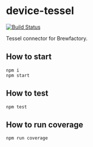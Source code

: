 # device-tessel

[![Build Status](https://travis-ci.org/brewfactory/device-tessel.svg)](https://travis-ci.org/brewfactory/device-tessel)  

Tessel connector for Brewfactory.

## How to start

```
npm i
npm start
```

## How to test

```
npm test
```

## How to run coverage

```
npm run coverage
```
